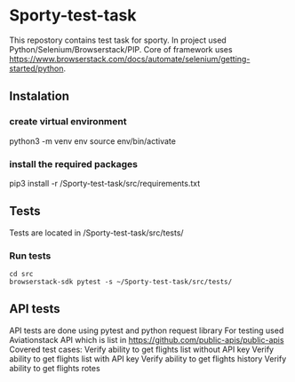 # Sporty-test-task
This repostory contains test task for sporty. In project used Python/Selenium/Browserstack/PIP. Core of framework uses https://www.browserstack.com/docs/automate/selenium/getting-started/python.
## Instalation
### create virtual environment
python3 -m venv env
source env/bin/activate
### install the required packages
pip3 install -r /Sporty-test-task/src/requirements.txt
## Tests 
Tests are located in /Sporty-test-task/src/tests/
### Run tests
    cd src
    browserstack-sdk pytest -s ~/Sporty-test-task/src/tests/
## API tests
API tests are done using pytest and python request library
For testing used Aviationstack API which is list in https://github.com/public-apis/public-apis
Covered test cases:
Verify ability to get flights list without API key
Verify ability to get flights list with API key
Verify ability to get flights history
Verify ability to get flights rotes 

